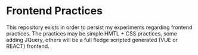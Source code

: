# Frontend Practices

This repository exists in order to persist my experiments regarding frontend practices.
The practices may be simple HMTL + CSS practices, some adding JQuery, others will be a full fledge scripted generated (VUE or REACT) frontend.

